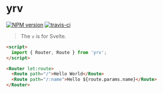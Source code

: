 # yrv

[![NPM version](https://badge.fury.io/js/yrv.png)](http://badge.fury.io/js/yrv)
[![travis-ci](https://api.travis-ci.org/pateketrueke/yrv.svg)](https://travis-ci.org/pateketrueke/yrv)

> The `v` is for Svelte.

```html
<script>
  import { Router, Route } from 'yrv';
</script>

<Router let:route>
  <Route path="/">Hello World</Route>
  <Route path="/:name">Hello ${route.params.name}</Route>
</Router>
```
